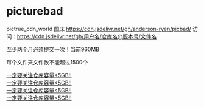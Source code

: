 # picturebad
pictrue_cdn_world
图床 https://cdn.jsdelivr.net/gh/anderson-ryen/picbad/ 访问：https://cdn.jsdelivr.net/gh/用户名/仓库名@版本号/文件名

至少两个月必须提交一次！当前960MB

每个文件夹文件数不能超过1500个

[一定要关注仓库容量<5GB!!](https://github.com/settings/repositories)
<br>
[一定要关注仓库容量<5GB!!](https://github.com/settings/repositories)
<br>
[一定要关注仓库容量<5GB!!](https://github.com/settings/repositories)
<br>
[一定要关注仓库容量<5GB!!](https://github.com/settings/repositories)
<br>

